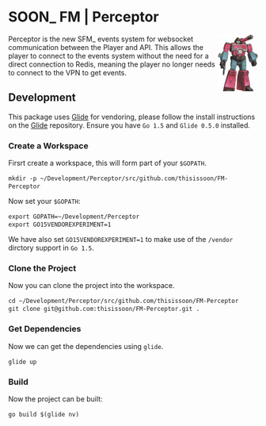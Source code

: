 # SOON\_ FM | Perceptor

<img src="perceptor.jpg" width="80" height="114" align="right" />

Perceptor is the new SFM\_ events system for websocket communication between the Player and API.
This allows the player to connect to the events system without the need for a direct connection
to Redis, meaning the player no longer needs to connect to the VPN to get events.

## Development

This package uses [Glide](https://github.com/Masterminds/glide) for vendoring, please follow the
install instructions on the [Glide](https://github.com/Masterminds/glide) repository. Ensure you
have `Go 1.5` and `Glide 0.5.0` installed.

### Create a Workspace

Firsrt create a workspace, this will form part of your `$GOPATH`.

```
mkdir -p ~/Development/Perceptor/src/github.com/thisissoon/FM-Perceptor
```

Now set your `$GOPATH`:

```
export GOPATH=~/Development/Perceptor
export GO15VENDOREXPERIMENT=1
```

We have also set `GO15VENDOREXPERIMENT=1` to make use of the `/vendor` dirctory support in `Go 1.5`.

### Clone the Project

Now you can clone the project into the workspace.

```
cd ~/Development/Perceptor/src/github.com/thisissoon/FM-Perceptor
git clone git@github.com:thisissoon/FM-Perceptor.git .
```

### Get Dependencies

Now we can get the dependencies using `glide`.

```
glide up
```

### Build

Now the project can be built:

```
go build $(glide nv)
```
